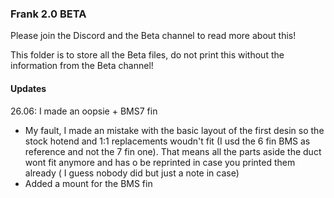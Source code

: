 ### Frank 2.0 BETA

Please join the Discord and the Beta channel to read more about this!

This folder is to store all the Beta files, do not print this without the information from the Beta channel!

#### Updates

26.06: I made an oopsie + BMS7 fin
- My fault, I made an mistake with the basic layout of the first desin so the stock hotend and 1:1 replacements woudn't fit (I usd the 6 fin BMS as reference and not the 7 fin one). That means all the parts aside the duct wont fit anymore and has o be reprinted in case you printed them already ( I guess nobody did but just a note in case)
- Added a mount for the BMS fin 